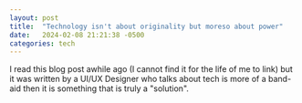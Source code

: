 ```yaml
---
layout: post
title:  "Technology isn't about originality but moreso about power"
date:   2024-02-08 21:21:38 -0500
categories: tech
---
```

I read this blog post awhile ago (I cannot find it for the life of me to link) but it was written by a UI/UX Designer who talks about tech is more of a band-aid then it is something that is truly a "solution". 

